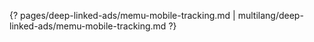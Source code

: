 {? pages/deep-linked-ads/memu-mobile-tracking.md | multilang/deep-linked-ads/memu-mobile-tracking.md ?}
